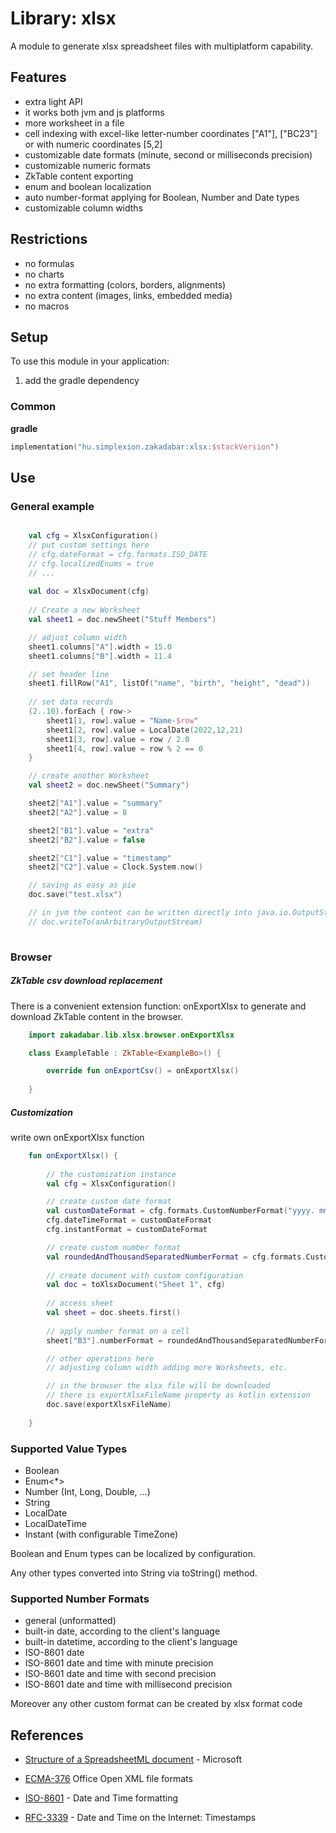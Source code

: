 # Library: xlsx

A module to generate xlsx spreadsheet files with multiplatform capability.

## Features
- extra light API
- it works both jvm and js platforms
- more worksheet in a file
- cell indexing with excel-like letter-number coordinates ["A1"], ["BC23"] or with numeric coordinates [5,2]
- customizable date formats (minute, second or milliseconds precision)
- customizable numeric formats
- ZkTable content exporting
- enum and boolean localization
- auto number-format applying for Boolean, Number and Date types
- customizable column widths 

## Restrictions
- no formulas
- no charts
- no extra formatting (colors, borders, alignments)
- no extra content (images, links, embedded media)
- no macros


## Setup

To use this module in your application:

1. add the gradle dependency

### Common
**gradle**

```kotlin
implementation("hu.simplexion.zakadabar:xlsx:$stackVersion")
```

## Use

### General example
```kotlin

    val cfg = XlsxConfiguration()
    // put custom settings here
    // cfg.dateFormat = cfg.formats.ISO_DATE
    // cfg.localizedEnums = true
    // ...
    
    val doc = XlsxDocument(cfg)
    
    // Create a new Worksheet
    val sheet1 = doc.newSheet("Stuff Members")

    // adjust column width
    sheet1.columns["A"].width = 15.0
    sheet1.columns["B"].width = 11.4

    // set header line
    sheet1.fillRow("A1", listOf("name", "birth", "height", "dead"))
    
    // set data records
    (2..10).forEach { row->
        sheet1[1, row].value = "Name-$row"
        sheet1[2, row].value = LocalDate(2022,12,21) 
        sheet1[3, row].value = row / 2.0
        sheet1[4, row].value = row % 2 == 0
    }

    // create another Worksheet
    val sheet2 = doc.newSheet("Summary")

    sheet2["A1"].value = "summary"
    sheet2["A2"].value = 8

    sheet2["B1"].value = "extra"
    sheet2["B2"].value = false

    sheet2["C1"].value = "timestamp"
    sheet2["C2"].value = Clock.System.now()

    // saving as easy as pie
    doc.save("test.xlsx")

    // in jvm the content can be written directly into java.io.OutputStream
    // doc.writeTo(anArbitraryOutputStream)
    
```

### Browser

##### ZkTable csv download replacement

There is a convenient extension function: onExportXlsx to generate and download ZkTable content in the browser.

```kotlin
    import zakadabar.lib.xlsx.browser.onExportXlsx

    class ExampleTable : ZkTable<ExampleBo>() {

        override fun onExportCsv() = onExportXlsx()
        
    }
```

##### Customization

write own onExportXlsx function

```kotlin
    fun onExportXlsx() {
    
        // the customization instance
        val cfg = XlsxConfiguration()

        // create custom date format
        val customDateFormat = cfg.formats.CustomNumberFormat("yyyy. mm. dd. hh:mm")
        cfg.dateTimeFormat = customDateFormat
        cfg.instantFormat = customDateFormat

        // create custom number format
        val roundedAndThousandSeparatedNumberFormat = cfg.formats.CustomNumberFormat("#,##0.000")
        
        // create document with custom configuration
        val doc = toXlsxDocument("Sheet 1", cfg)
    
        // access sheet
        val sheet = doc.sheets.first()
    
        // apply number format on a cell
        sheet["B3"].numberFormat = roundedAndThousandSeparatedNumberFormat

        // other operations here
        // adjusting column width adding more Worksheets, etc.

        // in the browser the xlsx file will be downloaded
        // there is exportXlsxFileName property as kotlin extension
        doc.save(exportXlsxFileName)
    
    }
```


### Supported Value Types
- Boolean
- Enum<*>
- Number (Int, Long, Double, ...)
- String
- LocalDate
- LocalDateTime
- Instant (with configurable TimeZone)

Boolean and Enum types can be localized by configuration.

Any other types converted into String via toString() method.

### Supported Number Formats
- general (unformatted)
- built-in date, according to the client's language
- built-in datetime, according to the client's language
- ISO-8601 date
- ISO-8601 date and time with minute precision
- ISO-8601 date and time with second precision
- ISO-8601 date and time with millisecond precision

Moreover any other custom format can be created by xlsx format code

## References

- [Structure of a SpreadsheetML document](https://learn.microsoft.com/en-us/office/open-xml/structure-of-a-spreadsheetml-document) - Microsoft

- [ECMA-376](https://www.ecma-international.org/publications-and-standards/standards/ecma-376/) Office Open XML file formats

- [ISO-8601](https://en.wikipedia.org/wiki/ISO_8601) - Date and Time formatting

- [RFC-3339](https://www.rfc-editor.org/rfc/rfc3339) - Date and Time on the Internet: Timestamps

